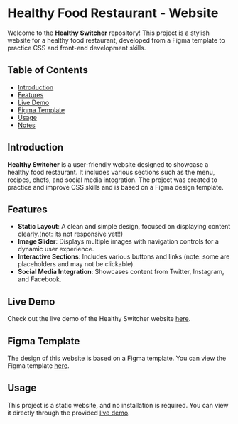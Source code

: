 # Healthy Food Restaurant - Website

Welcome to the **Healthy Switcher** repository! This project is a stylish website for a healthy food restaurant, developed from a Figma template to practice CSS and front-end development skills.

## Table of Contents

- [Introduction](#introduction)
- [Features](#features)
- [Live Demo](#live-demo)
- [Figma Template](#figma-template)
- [Usage](#usage)
- [Notes](#notes)

## Introduction

**Healthy Switcher** is a user-friendly website designed to showcase a healthy food restaurant. It includes various sections such as the menu, recipes, chefs, and social media integration. The project was created to practice and improve CSS skills and is based on a Figma design template.

## Features

- **Static Layout**: A clean and simple design, focused on displaying content clearly.(not: its not responsive yet!!)
- **Image Slider**: Displays multiple images with navigation controls for a dynamic user experience.
- **Interactive Sections**: Includes various buttons and links (note: some are placeholders and may not be clickable).
- **Social Media Integration**: Showcases content from Twitter, Instagram, and Facebook.

## Live Demo

Check out the live demo of the Healthy Switcher website [here](https://eglantinenf.github.io/Healthy-Food-Restaurant/).

## Figma Template

The design of this website is based on a Figma template. You can view the Figma template [here](https://www.figma.com/proto/48MOKxwwfdMl3fiagdkE3j/Healthy-food?node-id=2-2&t=Uf3zDrQZud4vcGTz-1).

## Usage

This project is a static website, and no installation is required. You can view it directly through the provided [live demo](#).

